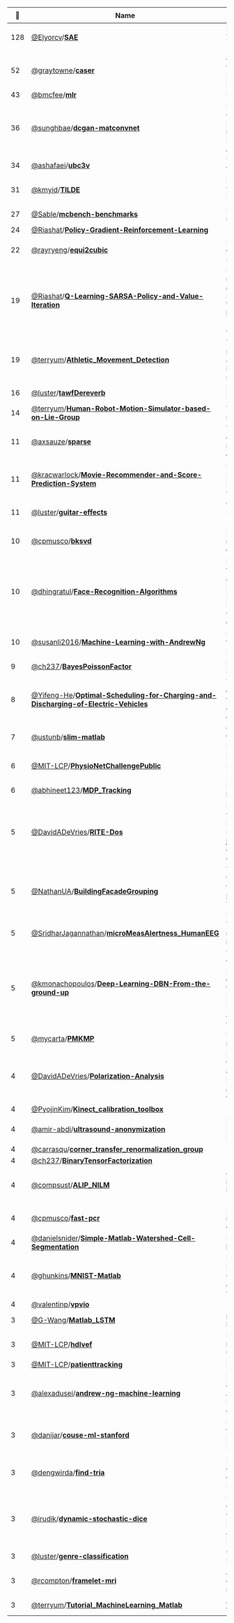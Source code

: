 |:star2: | Name | Description | 🌍|
|---|---|---|---|
|128|[@Elyorcv](https://github.com/Elyorcv)/[**SAE**](https://github.com/Elyorcv/SAE)|Semantic Autoencoder for Zero-shot Learning (Spotlight), CVPR 2017|[:arrow_upper_right:](https://elyorcv.github.io/projects/sae)|
|52|[@graytowne](https://github.com/graytowne)/[**caser**](https://github.com/graytowne/caser)|A Matlab implementation of Convolutional Sequence Embedding Recommendation Model (Caser)||
|43|[@bmcfee](https://github.com/bmcfee)/[**mlr**](https://github.com/bmcfee/mlr)|Metric Learning to Rank||
|36|[@sunghbae](https://github.com/sunghbae)/[**dcgan-matconvnet**](https://github.com/sunghbae/dcgan-matconvnet)|Deep Convolutional Generative Adversarial Network (DCGAN) implementation on MatConvNet (compliant to any MCN version)||
|34|[@ashafaei](https://github.com/ashafaei)/[**ubc3v**](https://github.com/ashafaei/ubc3v)|The Matlab toolkit for UBC 3 View Dataset.|[:arrow_upper_right:](http://www.cs.ubc.ca/~shafaei/homepage/projects/crv16.php)|
|31|[@kmyid](https://github.com/kmyid)/[**TILDE**](https://github.com/kmyid/TILDE)|Repository for "TILDE: A Temporally Invariant Learned DEtector", CVPR2015||
|27|[@Sable](https://github.com/Sable)/[**mcbench-benchmarks**](https://github.com/Sable/mcbench-benchmarks)|Repo containing a copy of mcbench benchmarks||
|24|[@Riashat](https://github.com/Riashat)/[**Policy-Gradient-Reinforcement-Learning**](https://github.com/Riashat/Policy-Gradient-Reinforcement-Learning)|||
|22|[@rayryeng](https://github.com/rayryeng)/[**equi2cubic**](https://github.com/rayryeng/equi2cubic)|MATLAB script that converts equirectangular images into six cube faces||
|19|[@Riashat](https://github.com/Riashat)/[**Q-Learning-SARSA-Policy-and-Value-Iteration**](https://github.com/Riashat/Q-Learning-SARSA-Policy-and-Value-Iteration)|Implementation of basic reinforcement learning algorithms (Q-learning, SARSA, Policy iteration and Value Iteration) on benchmark RL MDPs (GridWorld, SmallWorld and CliffWorld)||
|19|[@terryum](https://github.com/terryum)/[**Athletic_Movement_Detection**](https://github.com/terryum/Athletic_Movement_Detection)|The source codes for the paper, "An unsupervised approach to detecting and isolating athletic movements", EMBC2016||
|16|[@luster](https://github.com/luster)/[**tawfDereverb**](https://github.com/luster/tawfDereverb)|Fast Audio Dereverberation MATLAB System||
|14|[@terryum](https://github.com/terryum)/[**Human-Robot-Motion-Simulator-based-on-Lie-Group**](https://github.com/terryum/Human-Robot-Motion-Simulator-based-on-Lie-Group)|This is the simulator for the robot or human motion||
|11|[@axsauze](https://github.com/axsauze)/[**sparse**](https://github.com/axsauze/sparse)|The effects of sparse and group-feature regression models in portfolio optimization.||
|11|[@kracwarlock](https://github.com/kracwarlock)/[**Movie-Recommender-and-Score-Prediction-System**](https://github.com/kracwarlock/Movie-Recommender-and-Score-Prediction-System)|Provides Movie Recommendations on the MovieLens ml-100k dataset using Collaborative Filtering||
|11|[@luster](https://github.com/luster)/[**guitar-effects**](https://github.com/luster/guitar-effects)|Guitar Effects project for Music & Engineering, Fall 2012 at Cooper Union||
|10|[@cpmusco](https://github.com/cpmusco)/[**bksvd**](https://github.com/cpmusco/bksvd)|Fast randomized block Krylov method for the singular value decomposition||
|10|[@dhingratul](https://github.com/dhingratul)/[**Face-Recognition-Algorithms**](https://github.com/dhingratul/Face-Recognition-Algorithms)|Implemented and evaluated four basic face recognition algorithms: Eigenfaces, Fisherfaces, Support Vector Machine (SVM), and Sparse Representation-based Classification (SRC) on YaleB dataset|[:arrow_upper_right:](https://drive.google.com/file/d/0B_bJrFXp111QblpZMnM0bU9zLTQ/view)|
|10|[@susanli2016](https://github.com/susanli2016)/[**Machine-Learning-with-AndrewNg**](https://github.com/susanli2016/Machine-Learning-with-AndrewNg)|Programming assignments for Coursera's Machine Learning Course.||
|9|[@ch237](https://github.com/ch237)/[**BayesPoissonFactor**](https://github.com/ch237/BayesPoissonFactor)|Bayesian Poisson Tensor Factorization||
|8|[@Yifeng-He](https://github.com/Yifeng-He)/[**Optimal-Scheduling-for-Charging-and-Discharging-of-Electric-Vehicles**](https://github.com/Yifeng-He/Optimal-Scheduling-for-Charging-and-Discharging-of-Electric-Vehicles)|This project develops an optimal scheduling algorithm to minimize the total cost for charging and discharging of electric vehicles.||
|7|[@ustunb](https://github.com/ustunb)/[**slim-matlab**](https://github.com/ustunb/slim-matlab)|Optimized scoring systems for classification problems in MATLAB||
|6|[@MIT-LCP](https://github.com/MIT-LCP)/[**PhysioNetChallengePublic**](https://github.com/MIT-LCP/PhysioNetChallengePublic)|Public Software for the PhysioNet/CinC Challenge Series||
|6|[@abhineet123](https://github.com/abhineet123)/[**MDP_Tracking**](https://github.com/abhineet123/MDP_Tracking)| Reinforcement learning based multi object tracker |[:arrow_upper_right:](http://cvgl.stanford.edu/projects/MDP_tracking/)|
|5|[@DavidADeVries](https://github.com/DavidADeVries)/[**RITE-Dos**](https://github.com/DavidADeVries/RITE-Dos)|RITE Dos (Radiotherapy In vivo Two-Dimensional EPID Dosimetry) is MATLAB software package that does just that, provides in vivo dosimetry data using EPID data from a linac. ||
|5|[@NathanUA](https://github.com/NathanUA)/[**BuildingFacadeGrouping**](https://github.com/NathanUA/BuildingFacadeGrouping)|This is the implementation of the algorithm for building facade recognition using perceptual grouping method. The paper was published in ICPR 2016, Cancun, Mexico.||
|5|[@SridharJagannathan](https://github.com/SridharJagannathan)/[**microMeasAlertness_HumanEEG**](https://github.com/SridharJagannathan/microMeasAlertness_HumanEEG)|The project is mainly about micro measures of Alertness levels in Humans using EEG||
|5|[@kmonachopoulos](https://github.com/kmonachopoulos)/[**Deep-Learning-DBN-From-the-ground-up**](https://github.com/kmonachopoulos/Deep-Learning-DBN-From-the-ground-up)|This is a multiple file project that is part of my dissertation M.Sc Thesis. This repository contains all the background theory of Deep Belief Networks and Machine Learning theory using Artificial Neural Networks to utilize the examples.||
|5|[@mycarta](https://github.com/mycarta)/[**PMKMP**](https://github.com/mycarta/PMKMP)|Matlab function to create perceptual colormaps|[:arrow_upper_right:](http://www.mathworks.com/matlabcentral/fileexchange/28982-perceptually-improved-colormaps)|
|4|[@DavidADeVries](https://github.com/DavidADeVries)/[**Polarization-Analysis**](https://github.com/DavidADeVries/Polarization-Analysis)|MATLAB Analysis Pipeline that takes raw polarimetry data, computes Mueller Matrices and various metrics, and then performs stats on these metrics.||
|4|[@PyojinKim](https://github.com/PyojinKim)/[**Kinect_calibration_toolbox**](https://github.com/PyojinKim/Kinect_calibration_toolbox)|||
|4|[@amir-abdi](https://github.com/amir-abdi)/[**ultrasound-anonymization**](https://github.com/amir-abdi/ultrasound-anonymization)|MATLAB scripts to anonymize DICOM files generated by Ultrasound machines.||
|4|[@carrasqu](https://github.com/carrasqu)/[**corner_transfer_renormalization_group**](https://github.com/carrasqu/corner_transfer_renormalization_group)|||
|4|[@ch237](https://github.com/ch237)/[**BinaryTensorFactorization**](https://github.com/ch237/BinaryTensorFactorization)|||
|4|[@compsust](https://github.com/compsust)/[**ALIP_NILM**](https://github.com/compsust/ALIP_NILM)|An aided linear integer programming (ALIP) non-intrusive load monitoring (NILM) algorithm.||
|4|[@cpmusco](https://github.com/cpmusco)/[**fast-pcr**](https://github.com/cpmusco/fast-pcr)|Fast (stochastic) iterative methods for principal component regression||
|4|[@danielsnider](https://github.com/danielsnider)/[**Simple-Matlab-Watershed-Cell-Segmentation**](https://github.com/danielsnider/Simple-Matlab-Watershed-Cell-Segmentation)|Segment cells with seed based watershed in Matlab||
|4|[@ghunkins](https://github.com/ghunkins)/[**MNIST-Matlab**](https://github.com/ghunkins/MNIST-Matlab)|Using data augmentation and MatConvNet, create a robust CNN that achieves 99.21% accuracy on noisy, rotated validation data.||
|4|[@valentinp](https://github.com/valentinp)/[**vpvio**](https://github.com/valentinp/vpvio)|||
|3|[@G-Wang](https://github.com/G-Wang)/[**Matlab_LSTM**](https://github.com/G-Wang/Matlab_LSTM)|practice lstm implementation in Matlab||
|3|[@MIT-LCP](https://github.com/MIT-LCP)/[**hdlvef**](https://github.com/MIT-LCP/hdlvef)|LCP project investigating hyperdynamic ejection fraction in critically ill patients||
|3|[@MIT-LCP](https://github.com/MIT-LCP)/[**patienttracking**](https://github.com/MIT-LCP/patienttracking)|MIMIC II Patient Tracking||
|3|[@alexadusei](https://github.com/alexadusei)/[**andrew-ng-machine-learning**](https://github.com/alexadusei/andrew-ng-machine-learning)|Repo for all of the assignment's source code on Andrew Ng's "Intro to Machine Learning" Coursera course||
|3|[@danijar](https://github.com/danijar)/[**couse-ml-stanford**](https://github.com/danijar/couse-ml-stanford)|Programming assignments for the Stanford Machine Learning course by Andrew Ng||
|3|[@dengwirda](https://github.com/dengwirda)/[**find-tria**](https://github.com/dengwirda/find-tria)|Spatial queries for collections of triangles, tetrahedrons and general d-simplexes in MATLAB.||
|3|[@irudik](https://github.com/irudik)/[**dynamic-stochastic-dice**](https://github.com/irudik/dynamic-stochastic-dice)|Instructions and replication code for Managing Climate Change Under Uncertainty: Recursive Integrated Assessment at an Inflection Point||
|3|[@luster](https://github.com/luster)/[**genre-classification**](https://github.com/luster/genre-classification)|Genre Classification Project, ECE414 Machine Learning||
|3|[@rcompton](https://github.com/rcompton)/[**framelet-mri**](https://github.com/rcompton/framelet-mri)|Automatically exported from code.google.com/p/framelet-mri||
|3|[@terryum](https://github.com/terryum)/[**Tutorial_MachineLearning_Matlab**](https://github.com/terryum/Tutorial_MachineLearning_Matlab)|A tutorial on machine learning from scratch with Matlab||

